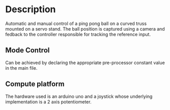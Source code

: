 # Description

Automatic and manual control of a ping pong ball on a curved truss mounted on a servo stand. The ball position is captured using
a camera and fedback to the controller responsible for tracking the reference input.

## Mode Control

Can be achieved by declaring the appropriate pre-processor constant value in the main file.

## Compute platform

The hardware used is an arduino uno and a joystick whose underlying implementation is a 2 axis potentiometer.
